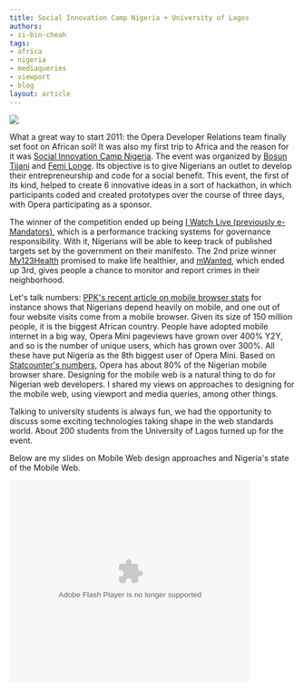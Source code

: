 ```yaml
---
title: Social Innovation Camp Nigeria + University of Lagos
authors:
- zi-bin-cheah
tags:
- africa
- nigeria
- mediaqueries
- viewport
- blog
layout: article
---
```

<p>
<img src="http://files.myopera.com/zibin/albums/597611/socialinnovationcamp.jpg" />
</p>
<p>
What a great way to start 2011: the Opera Developer Relations team finally set foot on African soil! It was also my first trip to Africa and the reason for it was <a href="http://sicampnigeria.org/">Social Innovation Camp Nigeria</a>. The event was organized by <a href="http://twitter.com/tunbosunt">Bosun Tijani</a> and <a href="http://twitter.com/longesson">Femi Longe</a>. Its objective is to give Nigerians an outlet to develop their entrepreneurship and code for a social benefit. This event, the first of its kind, helped to create 6 innovative ideas in a sort of hackathon, in which participants coded and created prototypes over the course of three days, with Opera participating as a sponsor.
</p>
<p>
The winner of the competition ended up being <a href="http://sicampnigeria.org/emandators/">I Watch Live (previously e-Mandators)</a>, which is a performance tracking systems for governance responsibility. With it, Nigerians will be able to keep track of published targets set by the government on their manifesto. The 2nd prize winner <a href="http://sicampnigeria.org/123his/">My123Health</a> promised to make life healthier, and <a href="http://sicampnigeria.org/mwanted/">mWanted</a>, which ended up 3rd, gives people a chance to monitor and report crimes in their neighborhood.
</p>
<p>
Let&#39;s talk numbers: <a href="http://www.quirksmode.org/blog/archives/2011/01/mobile_browser_1.html">PPK&#39;s recent article on mobile browser stats</a> for instance shows that Nigerians depend heavily on mobile, and one out of four website visits come from a mobile browser. Given its size of 150 million people, it is the biggest African country. People have adopted mobile internet in a big way, Opera Mini pageviews have grown over 400% Y2Y, and so is the number of unique users, which has grown over 300%. All these have put Nigeria as the 8th biggest user of Opera Mini. Based on <a href="http://gs.statcounter.com/#mobile_browser-NG-monthly-201012-201101">Statcounter&#39;s numbers</a>, Opera has about 80% of the Nigerian mobile browser share. Designing for the mobile web is a natural thing to do for Nigerian web developers. I shared my views on approaches to designing for the mobile web, using viewport and media queries, among other things.
</p>
<p>
Talking to university students is always fun, we had the opportunity to discuss some exciting technologies taking shape in the web standards world. About 200 students from the University of Lagos turned up for the event.
</p>
<p>
Below are my slides on Mobile Web design approaches and Nigeria&#39;s state of the Mobile Web.
</p>
<div style="width:425px" id="__ss_6627756"><object id="__sse6627756" width="425" height="355"><param name="movie" value="http://static.slidesharecdn.com/swf/ssplayer2.swf?doc=mobiledesignnigeria-110119090234-phpapp02&amp;stripped_title=designing-for-the-mobile-web-mobile-in-nigeria&amp;userName=zibin" /><param name="allowFullScreen" value="true" /><param name="allowScriptAccess" value="never" /><embed name="__sse6627756" src="http://static.slidesharecdn.com/swf/ssplayer2.swf?doc=mobiledesignnigeria-110119090234-phpapp02&amp;stripped_title=designing-for-the-mobile-web-mobile-in-nigeria&amp;userName=zibin" type="application/x-shockwave-flash" allowfullscreen="true" width="425" height="355" allowscriptaccess="never" /></object><div style="padding:5px 0 12px"></div></div>
